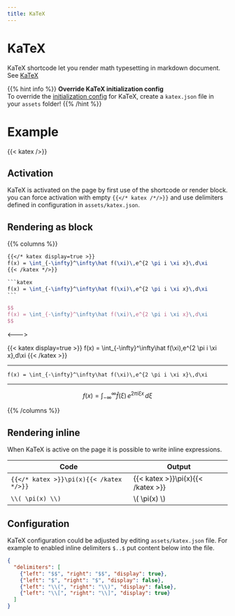 ```yaml
---
title: KaTeX
---
```

# KaTeX

KaTeX shortcode let you render math typesetting in markdown document. See [KaTeX](https://katex.org/)

{{% hint info %}}
**Override KaTeX initialization config**  
To override the [initialization config](https://katex.org/docs/options.html) for KaTeX,
create a `katex.json` file in your `assets` folder!
{{% /hint %}}

# Example
{{< katex />}}


## Activation
KaTeX is activated on the page by first use of the shortcode or render block. you can force activation with empty `{{</* katex /*/>}}` and use delimiters defined in configuration in `assets/katex.json`.

## Rendering as block

{{% columns %}}

```latex
{{</* katex display=true >}}
f(x) = \int_{-\infty}^\infty\hat f(\xi)\,e^{2 \pi i \xi x}\,d\xi
{{< /katex */>}}
```

````latex
```katex
f(x) = \int_{-\infty}^\infty\hat f(\xi)\,e^{2 \pi i \xi x}\,d\xi
```
````

````latex
$$
f(x) = \int_{-\infty}^\infty\hat f(\xi)\,e^{2 \pi i \xi x}\,d\xi
$$
````

<--->

{{< katex display=true >}}
f(x) = \int_{-\infty}^\infty\hat f(\xi)\,e^{2 \pi i \xi x}\,d\xi
{{< /katex >}}

---

```katex
f(x) = \int_{-\infty}^\infty\hat f(\xi)\,e^{2 \pi i \xi x}\,d\xi
```

---

$$
f(x) = \int_{-\infty}^\infty\hat f(\xi)\,e^{2 \pi i \xi x}\,d\xi
$$

{{% /columns %}}

## Rendering inline 
When KaTeX is active on the page it is possible to write inline expressions.  

| Code | Output |
| --   | --     |
| `{{</* katex >}}\pi(x){{< /katex */>}}` | {{< katex >}}\pi(x){{< /katex >}} |
| `\\( \pi(x) \\)` | \\( \pi(x) \\) |

## Configuration
KaTeX configuration could be adjusted by editing `assets/katex.json` file. For example to enabled inline delimiters `$..$` put content below into the file.

```json
{
  "delimiters": [
    {"left": "$$", "right": "$$", "display": true},
    {"left": "$", "right": "$", "display": false},
    {"left": "\\(", "right": "\\)", "display": false},
    {"left": "\\[", "right": "\\]", "display": true}
  ]
}
```

